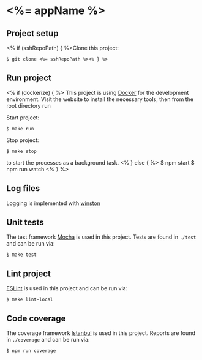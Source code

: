 # <%= appName %>

## Project setup

<% if (sshRepoPath) { %>Clone this project:

    $ git clone <%= sshRepoPath %><% } %>

## Run project
<% if (dockerize) { %>
This project is using [Docker](http://www.docker.com) for the development environment. Visit the website to install the
necessary tools, then from the root directory run

Start project:

    $ make run

Stop project:

    $ make stop

to start the processes as a background task.
<% } else { %>
    $ npm start
    $ npm run watch
<% } %>
## Log files

Logging is implemented with [winston](https://github.com/winstonjs/winston)

## Unit tests

The test framework [Mocha](http://mochajs.org) is used in this project. Tests are found in `./test` and
can be run via:

    $ make test

## Lint project

[ESLint](https://eslint.org) is used in this project and can be run via:

    $ make lint-local

## Code coverage

The coverage framework [Istanbul](https://github.com/gotwarlost/istanbul) is used in this project. Reports are found in `./coverage` and
can be run via:

    $ npm run coverage
